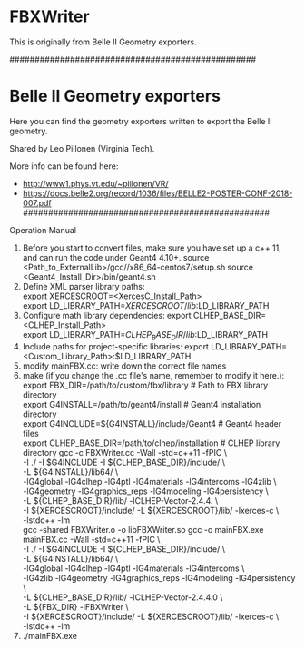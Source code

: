 # FBXWriter

This is originally from Belle II Geometry exporters.

#################################################
# Belle II Geometry exporters

Here you can find the geometry exporters written to export the Belle II geometry.

Shared by Leo Piilonen (Virginia Tech).

More info can be found here:

 * http://www1.phys.vt.edu/~piilonen/VR/
 * https://docs.belle2.org/record/1036/files/BELLE2-POSTER-CONF-2018-007.pdf
#################################################

Operation Manual

1. Before you start to convert files, make sure you have set up a c++ 11, and can run the code under Geant4 4.10+.
  source <Path_to_ExternalLib>/gcc/<version>/x86_64-centos7/setup.sh
  source <Geant4_Install_Dir>/bin/geant4.sh
2. Define XML parser library paths:  
  export XERCESCROOT=<XercesC_Install_Path>  
  export LD_LIBRARY_PATH=${XERCESCROOT}/lib:$LD_LIBRARY_PATH
3. Configure math library dependencies:
  export CLHEP_BASE_DIR=<CLHEP_Install_Path>  
  export LD_LIBRARY_PATH=${CLHEP_BASE_DIR}/lib:$LD_LIBRARY_PATH
4. Include paths for project-specific libraries:
  export LD_LIBRARY_PATH=<Custom_Library_Path>:$LD_LIBRARY_PATH  
5. modify mainFBX.cc:
  write down the correct file names
6. make (if you change the .cc file's name, remember to modify it here.):
  export FBX_DIR=/path/to/custom/fbx/library          # Path to FBX library directory  
  export G4INSTALL=/path/to/geant4/install           # Geant4 installation directory  
  export G4INCLUDE=${G4INSTALL}/include/Geant4       # Geant4 header files  
  export CLHEP_BASE_DIR=/path/to/clhep/installation  # CLHEP library directory
  gcc -c FBXWriter.cc -Wall -std=c++11 -fPIC \  
    -I ./ -I $G4INCLUDE -I ${CLHEP_BASE_DIR}/include/ \  
    -L ${G4INSTALL}/lib64/ \  
    -lG4global -lG4clhep -lG4ptl -lG4materials -lG4intercoms -lG4zlib \  
    -lG4geometry -lG4graphics_reps -lG4modeling -lG4persistency \  
    -L ${CLHEP_BASE_DIR}/lib/ -lCLHEP-Vector-2.4.4. \  
    -I ${XERCESCROOT}/include/ -L ${XERCESCROOT}/lib/ -lxerces-c \  
    -lstdc++ -lm  
  gcc -shared FBXWriter.o -o libFBXWriter.so
  gcc -o mainFBX.exe mainFBX.cc -Wall -std=c++11 -fPIC \  
    -I ./ -I $G4INCLUDE -I ${CLHEP_BASE_DIR}/include/ \  
    -L ${G4INSTALL}/lib64/ \  
    -lG4global -lG4clhep -lG4ptl -lG4materials -lG4intercoms \  
    -lG4zlib -lG4geometry -lG4graphics_reps -lG4modeling -lG4persistency \  
    -L ${CLHEP_BASE_DIR}/lib/ -lCLHEP-Vector-2.4.4.0 \  
    -L ${FBX_DIR} -lFBXWriter \  
    -I ${XERCESCROOT}/include/ -L ${XERCESCROOT}/lib/ -lxerces-c \  
    -lstdc++ -lm  
7. ./mainFBX.exe


